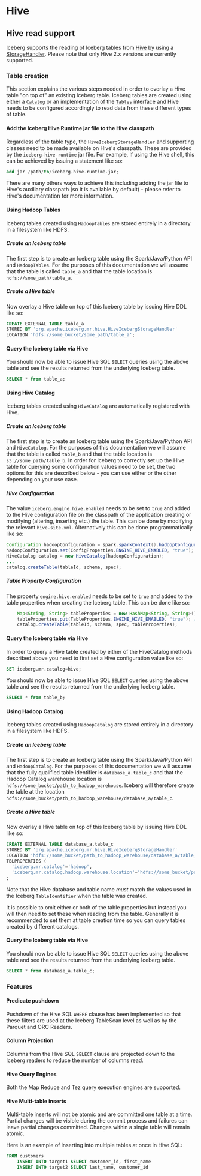 <!--
 - Licensed to the Apache Software Foundation (ASF) under one or more
 - contributor license agreements.  See the NOTICE file distributed with
 - this work for additional information regarding copyright ownership.
 - The ASF licenses this file to You under the Apache License, Version 2.0
 - (the "License"); you may not use this file except in compliance with
 - the License.  You may obtain a copy of the License at
 -
 -   http://www.apache.org/licenses/LICENSE-2.0
 -
 - Unless required by applicable law or agreed to in writing, software
 - distributed under the License is distributed on an "AS IS" BASIS,
 - WITHOUT WARRANTIES OR CONDITIONS OF ANY KIND, either express or implied.
 - See the License for the specific language governing permissions and
 - limitations under the License.
 -->

# Hive

## Hive read support
Iceberg supports the reading of Iceberg tables from [Hive](https://hive.apache.org) by using a [StorageHandler](https://cwiki.apache.org/confluence/display/Hive/StorageHandlers). Please note that only Hive 2.x versions are currently supported.

### Table creation
This section explains the various steps needed in order to overlay a Hive table "on top of" an existing Iceberg table. Iceberg tables are created using either a [`Catalog`](./javadoc/0.11.1/index.html?org/apache/iceberg/catalog/Catalog.html) or an implementation of the [`Tables`](./javadoc/0.11.1/index.html?org/apache/iceberg/Tables.html) interface and Hive needs to be configured accordingly to read data from these different types of table.

#### Add the Iceberg Hive Runtime jar file to the Hive classpath
Regardless of the table type, the `HiveIcebergStorageHandler` and supporting classes need to be made available on Hive's classpath. These are provided by the `iceberg-hive-runtime` jar file. For example, if using the Hive shell, this can be achieved by issuing a statement like so:
```sql
add jar /path/to/iceberg-hive-runtime.jar;
```
There are many others ways to achieve this including adding the jar file to Hive's auxiliary classpath (so it is available by default) - please refer to Hive's documentation for more information.

#### Using Hadoop Tables
Iceberg tables created using `HadoopTables` are stored entirely in a directory in a filesystem like HDFS.

##### Create an Iceberg table
The first step is to create an Iceberg table using the Spark/Java/Python API and `HadoopTables`. For the purposes of this documentation we will assume that the table is called `table_a` and that the table location is `hdfs://some_path/table_a`.

##### Create a Hive table
Now overlay a Hive table on top of this Iceberg table by issuing Hive DDL like so:
```sql
CREATE EXTERNAL TABLE table_a 
STORED BY 'org.apache.iceberg.mr.hive.HiveIcebergStorageHandler' 
LOCATION 'hdfs://some_bucket/some_path/table_a';
```

#### Query the Iceberg table via Hive
You should now be able to issue Hive SQL `SELECT` queries using the above table and see the results returned from the underlying Iceberg table.
```sql
SELECT * from table_a;
```

#### Using Hive Catalog
Iceberg tables created using `HiveCatalog` are automatically registered with Hive.

##### Create an Iceberg table
The first step is to create an Iceberg table using the Spark/Java/Python API and `HiveCatalog`. For the purposes of this documentation we will assume that the table is called `table_b` and that the table location is `s3://some_path/table_b`. In order for Iceberg to correctly set up the Hive table for querying some configuration values need to be set, the two options for this are described below - you can use either or the other depending on your use case.

##### Hive Configuration
The value `iceberg.engine.hive.enabled` needs to be set to `true` and added to the Hive configuration file on the classpath of the application creating or modifying (altering, inserting etc.) the table. This can be done by modifying the relevant `hive-site.xml`. Alternatively this can be done programmatically like so:
```java
Configuration hadoopConfiguration = spark.sparkContext().hadoopConfiguration();
hadoopConfiguration.set(ConfigProperties.ENGINE_HIVE_ENABLED, "true"); //iceberg.engine.hive.enabled=true
HiveCatalog catalog = new HiveCatalog(hadoopConfiguration);
...
catalog.createTable(tableId, schema, spec);
```

##### Table Property Configuration
The property `engine.hive.enabled` needs to be set to `true` and added to the table properties when creating the Iceberg table. This can be done like so:
```java
    Map<String, String> tableProperties = new HashMap<String, String>();
    tableProperties.put(TableProperties.ENGINE_HIVE_ENABLED, "true"); //engine.hive.enabled=true
    catalog.createTable(tableId, schema, spec, tableProperties);
```

#### Query the Iceberg table via Hive
In order to query a Hive table created by either of the HiveCatalog methods described above you need to first set a Hive configuration value like so:
```sql
SET iceberg.mr.catalog=hive;
```
You should now be able to issue Hive SQL `SELECT` queries using the above table and see the results returned from the underlying Iceberg table.
```sql
SELECT * from table_b;
```

#### Using Hadoop Catalog
Iceberg tables created using `HadoopCatalog` are stored entirely in a directory in a filesystem like HDFS.

##### Create an Iceberg table
The first step is to create an Iceberg table using the Spark/Java/Python API and `HadoopCatalog`. For the purposes of this documentation we will assume that the fully qualified table identifier is `database_a.table_c` and that the Hadoop Catalog warehouse location is `hdfs://some_bucket/path_to_hadoop_warehouse`. Iceberg will therefore create the table at the location `hdfs://some_bucket/path_to_hadoop_warehouse/database_a/table_c`.

##### Create a Hive table
Now overlay a Hive table on top of this Iceberg table by issuing Hive DDL like so:
```sql
CREATE EXTERNAL TABLE database_a.table_c 
STORED BY 'org.apache.iceberg.mr.hive.HiveIcebergStorageHandler' 
LOCATION 'hdfs://some_bucket/path_to_hadoop_warehouse/database_a/table_c'
TBLPROPERTIES (
  'iceberg.mr.catalog'='hadoop', 
  'iceberg.mr.catalog.hadoop.warehouse.location'='hdfs://some_bucket/path_to_hadoop_warehouse')
;
```
Note that the Hive database and table name *must* match the values used in the Iceberg `TableIdentifier` when the table was created. 

It is possible to omit either or both of the table properties but instead you will then need to set these when reading from the table. Generally it is recommended to set them at table creation time so you can query tables created by different catalogs. 

#### Query the Iceberg table via Hive
You should now be able to issue Hive SQL `SELECT` queries using the above table and see the results returned from the underlying Iceberg table.
```sql
SELECT * from database_a.table_c;
```

### Features

#### Predicate pushdown
Pushdown of the Hive SQL `WHERE` clause has been implemented so that these filters are used at the Iceberg TableScan level as well as by the Parquet and ORC Readers.

#### Column Projection
Columns from the Hive SQL `SELECT` clause are projected down to the Iceberg readers to reduce the number of columns read.

#### Hive Query Engines
Both the Map Reduce and Tez query execution engines are supported.

#### Hive Multi-table inserts
Multi-table inserts will not be atomic and are committed one table at a time. Partial changes will be visible during the commit process and failures can leave partial changes committed. Changes within a single table will remain atomic.

Here is an example of inserting into multiple tables at once in Hive SQL:
```sql
FROM customers
    INSERT INTO target1 SELECT customer_id, first_name
    INSERT INTO target2 SELECT last_name, customer_id
```
